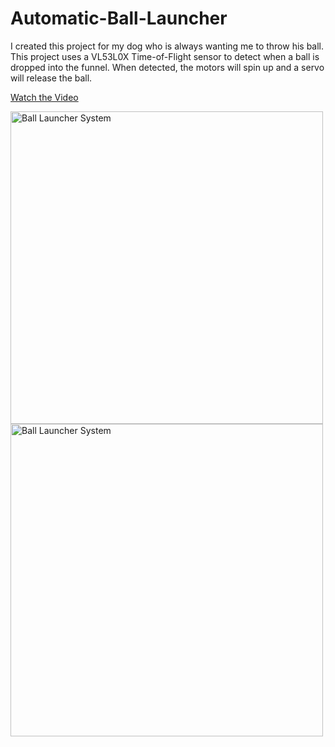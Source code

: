 # Automatic-Ball-Launcher

I created this project for my dog who is always wanting me to throw his ball. This project uses a VL53L0X Time-of-Flight sensor to detect when a ball is dropped into the funnel. When detected, the motors will spin up and a servo will release the ball. 

[Watch the Video](media/demo.mp4)

<img src="media/IMG_2368.HEIC" alt="Ball Launcher System" width="500">
<img src="media/IMG_2369.HEIC" alt="Ball Launcher System" width="500">